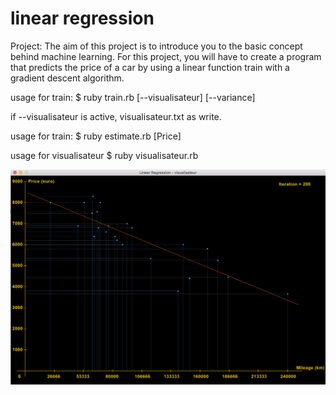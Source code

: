 # linear regression

Project:
The aim of this project is to introduce you to the basic concept behind machine learning.
For this project, you will have to create a program that predicts the price of a car
by using a linear function train with a gradient descent algorithm.

usage for train:
    $ ruby train.rb [--visualisateur] [--variance]

if --visualisateur is active, visualisateur.txt as write.

usage for train:
    $ ruby estimate.rb [Price]
    
usage for visualisateur
    $ ruby visualisateur.rb

![visualisateur](visualisateur.png)
